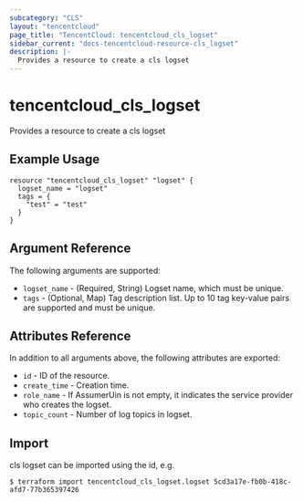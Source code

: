 ```yaml
---
subcategory: "CLS"
layout: "tencentcloud"
page_title: "TencentCloud: tencentcloud_cls_logset"
sidebar_current: "docs-tencentcloud-resource-cls_logset"
description: |-
  Provides a resource to create a cls logset
---
```


# tencentcloud_cls_logset

Provides a resource to create a cls logset

## Example Usage

```hcl
resource "tencentcloud_cls_logset" "logset" {
  logset_name = "logset"
  tags = {
    "test" = "test"
  }
}
```

## Argument Reference

The following arguments are supported:

* `logset_name` - (Required, String) Logset name, which must be unique.
* `tags` - (Optional, Map) Tag description list. Up to 10 tag key-value pairs are supported and must be unique.

## Attributes Reference

In addition to all arguments above, the following attributes are exported:

* `id` - ID of the resource.
* `create_time` - Creation time.
* `role_name` - If AssumerUin is not empty, it indicates the service provider who creates the logset.
* `topic_count` - Number of log topics in logset.


## Import

cls logset can be imported using the id, e.g.

```
$ terraform import tencentcloud_cls_logset.logset 5cd3a17e-fb0b-418c-afd7-77b365397426
```

